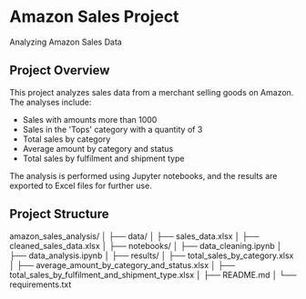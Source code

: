 # Amazon Sales Project
Analyzing Amazon Sales Data

## Project Overview
This project analyzes sales data from a merchant selling goods on Amazon. The analyses include:
- Sales with amounts more than 1000
- Sales in the 'Tops' category with a quantity of 3
- Total sales by category
- Average amount by category and status
- Total sales by fulfilment and shipment type

The analysis is performed using Jupyter notebooks, and the results are exported to Excel files for further use.

## Project Structure
amazon_sales_analysis/
│
├── data/
│ ├── sales_data.xlsx
│ ├── cleaned_sales_data.xlsx
│
├── notebooks/
│ ├── data_cleaning.ipynb
│ ├── data_analysis.ipynb
│
├── results/
│ ├── total_sales_by_category.xlsx
│ ├── average_amount_by_category_and_status.xlsx
│ ├── total_sales_by_fulfilment_and_shipment_type.xlsx
│
├── README.md
│
└── requirements.txt
